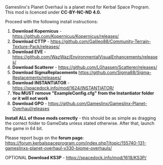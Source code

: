 Gameslinx's Planet Overhaul is a planet mod for Kerbal Space Program.
This mod is licenced under **CC-BY-NC-ND 4.0.**

Proceed with the following install instructions:

1. **Download Kopernicus**   - https://github.com/Kopernicus/Kopernicus/releases/
2. **Download CTTP**         - https://github.com/Galileo88/Community-Terrain-Texture-Pack/releases/
3. **Download EVE**          - https://github.com/WazWaz/EnvironmentalVisualEnhancements/releases/
4. **Download Scatterer**    - https://github.com/LGhassen/Scatterer/releases/
5. **Download SigmaReplacements** https://github.com/Sigma88/Sigma-Replacements/releases/
6. **Download INSTANTIATOR** - https://spacedock.info/mod/1624/INSTANTIATOR/
7. **You MUST remove "ExampleConfig.cfg" from the Instantiator folder or it will not work**
8. **Download GPO**          - https://github.com/Gameslinx/Gameslinx-Planet-Overhaul/releases

**Install ALL of those mods correctly** - this should be as simple as dragging the correct folder to GameData unless stated otherwise. After that, launch the game in 64 bit.

Please report bugs on the **forum page**: https://forum.kerbalspaceprogram.com/index.php?/topic/155740-131-gameslinxs-planet-overhaul-v330-biome-overhauls/

OPTIONAL **Download KS3P**         - https://spacedock.info/mod/1618/KS3P/
